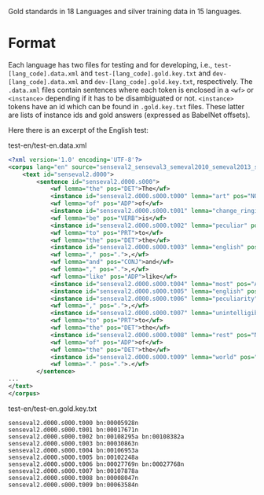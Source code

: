 Gold standards in 18 Languages and silver training data in 15 languages.

# Format
Each language has two files for testing and for developing, i.e., 
`test-[lang_code].data.xml` and `test-[lang_code].gold.key.txt` and 
`dev-[lang_code].data.xml` and `dev-[lang_code].gold.key.txt`, respectively.
The `.data.xml` files contain sentences where each token is enclosed in a `<wf>` or `<instance>`
depending if it has to be disambiguated or not. `<instance>` tokens have an id which can be found in
`.gold.key.txt` files. These latter are lists of instance ids and gold answers (expressed as BabelNet offsets).

Here there is an excerpt of the English test:

test-en/test-en.data.xml
```xml
<?xml version='1.0' encoding='UTF-8'?>
<corpus lang="en" source="senseval2_senseval3_semeval2010_semeval2013_semeval2015">
    <text id="senseval2.d000">
        <sentence id="senseval2.d000.s000">
            <wf lemma="the" pos="DET">The</wf>
            <instance id="senseval2.d000.s000.t000" lemma="art" pos="NOUN">art</instance>
            <wf lemma="of" pos="ADP">of</wf>
            <instance id="senseval2.d000.s000.t001" lemma="change_ringing" pos="NOUN">change-ringing</instance>
            <wf lemma="be" pos="VERB">is</wf>
            <instance id="senseval2.d000.s000.t002" lemma="peculiar" pos="ADJ">peculiar</instance>
            <wf lemma="to" pos="PRT">to</wf>
            <wf lemma="the" pos="DET">the</wf>
            <instance id="senseval2.d000.s000.t003" lemma="english" pos="NOUN">English</instance>
            <wf lemma="," pos=".">,</wf>
            <wf lemma="and" pos="CONJ">and</wf>
            <wf lemma="," pos=".">,</wf>
            <wf lemma="like" pos="ADP">like</wf>
            <instance id="senseval2.d000.s000.t004" lemma="most" pos="ADJ">most</instance>
            <instance id="senseval2.d000.s000.t005" lemma="english" pos="ADJ">English</instance>
            <instance id="senseval2.d000.s000.t006" lemma="peculiarity" pos="NOUN">peculiarities</instance>
            <wf lemma="," pos=".">,</wf>
            <instance id="senseval2.d000.s000.t007" lemma="unintelligible" pos="ADJ">unintelligible</instance>
            <wf lemma="to" pos="PRT">to</wf>
            <wf lemma="the" pos="DET">the</wf>
            <instance id="senseval2.d000.s000.t008" lemma="rest" pos="NOUN">rest</instance>
            <wf lemma="of" pos="ADP">of</wf>
            <wf lemma="the" pos="DET">the</wf>
            <instance id="senseval2.d000.s000.t009" lemma="world" pos="NOUN">world</instance>
            <wf lemma="." pos=".">.</wf>
        </sentence>
...
</text>
</corpus>
```  
test-en/test-en.gold.key.txt
```text
senseval2.d000.s000.t000 bn:00005928n
senseval2.d000.s000.t001 bn:00017671n
senseval2.d000.s000.t002 bn:00108295a bn:00108382a
senseval2.d000.s000.t003 bn:00030863n
senseval2.d000.s000.t004 bn:00106953a
senseval2.d000.s000.t005 bn:00102248a
senseval2.d000.s000.t006 bn:00027769n bn:00027768n
senseval2.d000.s000.t007 bn:00107878a
senseval2.d000.s000.t008 bn:00008047n
senseval2.d000.s000.t009 bn:00063584n
```

